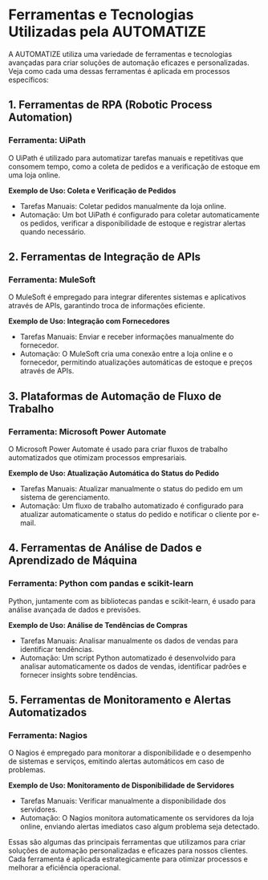 # Ferramentas e Tecnologias Utilizadas pela AUTOMATIZE

A AUTOMATIZE utiliza uma variedade de ferramentas e tecnologias avançadas para criar soluções de automação eficazes e personalizadas. Veja como cada uma dessas ferramentas é aplicada em processos específicos:

## 1. Ferramentas de RPA (Robotic Process Automation)

### Ferramenta: UiPath

O UiPath é utilizado para automatizar tarefas manuais e repetitivas que consomem tempo, como a coleta de pedidos e a verificação de estoque em uma loja online.

**Exemplo de Uso: Coleta e Verificação de Pedidos**

- Tarefas Manuais: Coletar pedidos manualmente da loja online.
- Automação: Um bot UiPath é configurado para coletar automaticamente os pedidos, verificar a disponibilidade de estoque e registrar alertas quando necessário.

## 2. Ferramentas de Integração de APIs

### Ferramenta: MuleSoft

O MuleSoft é empregado para integrar diferentes sistemas e aplicativos através de APIs, garantindo troca de informações eficiente.

**Exemplo de Uso: Integração com Fornecedores**

- Tarefas Manuais: Enviar e receber informações manualmente do fornecedor.
- Automação: O MuleSoft cria uma conexão entre a loja online e o fornecedor, permitindo atualizações automáticas de estoque e preços através de APIs.

## 3. Plataformas de Automação de Fluxo de Trabalho

### Ferramenta: Microsoft Power Automate

O Microsoft Power Automate é usado para criar fluxos de trabalho automatizados que otimizam processos empresariais.

**Exemplo de Uso: Atualização Automática do Status do Pedido**

- Tarefas Manuais: Atualizar manualmente o status do pedido em um sistema de gerenciamento.
- Automação: Um fluxo de trabalho automatizado é configurado para atualizar automaticamente o status do pedido e notificar o cliente por e-mail.

## 4. Ferramentas de Análise de Dados e Aprendizado de Máquina

### Ferramenta: Python com pandas e scikit-learn

Python, juntamente com as bibliotecas pandas e scikit-learn, é usado para análise avançada de dados e previsões.

**Exemplo de Uso: Análise de Tendências de Compras**

- Tarefas Manuais: Analisar manualmente os dados de vendas para identificar tendências.
- Automação: Um script Python automatizado é desenvolvido para analisar automaticamente os dados de vendas, identificar padrões e fornecer insights sobre tendências.

## 5. Ferramentas de Monitoramento e Alertas Automatizados

### Ferramenta: Nagios

O Nagios é empregado para monitorar a disponibilidade e o desempenho de sistemas e serviços, emitindo alertas automáticos em caso de problemas.

**Exemplo de Uso: Monitoramento de Disponibilidade de Servidores**

- Tarefas Manuais: Verificar manualmente a disponibilidade dos servidores.
- Automação: O Nagios monitora automaticamente os servidores da loja online, enviando alertas imediatos caso algum problema seja detectado.

Essas são algumas das principais ferramentas que utilizamos para criar soluções de automação personalizadas e eficazes para nossos clientes. Cada ferramenta é aplicada estrategicamente para otimizar processos e melhorar a eficiência operacional.
